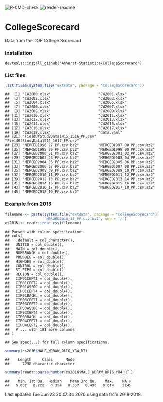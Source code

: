
![R-CMD-check](https://github.com/Amherst-Statistics/CollegeScorecard/workflows/R-CMD-check/badge.svg)
![render-readme](https://github.com/Amherst-Statistics/CollegeScorecard/workflows/render-readme/badge.svg)

# CollegeScorecard

Data from the DOE College Scorecard

### Installation

`devtools::install_github("Amherst-Statistics/CollegeScorecard")`

### List files

``` r
list.files(system.file("extdata", package = "CollegeScorecard"))
```

    ##  [1] "CW2000.xlsx"                      "CW2001.xlsx"                     
    ##  [3] "CW2002.xlsx"                      "CW2003.xlsx"                     
    ##  [5] "CW2004.xlsx"                      "CW2005.xlsx"                     
    ##  [7] "CW2006.xlsx"                      "CW2007.xlsx"                     
    ##  [9] "CW2008.xlsx"                      "CW2009.xlsx"                     
    ## [11] "CW2010.xlsx"                      "CW2011.xlsx"                     
    ## [13] "CW2012.xlsx"                      "CW2013.xlsx"                     
    ## [15] "CW2014.xlsx"                      "CW2015.xlsx"                     
    ## [17] "CW2016.xlsx"                      "CW2017.xlsx"                     
    ## [19] "CW2018.xlsx"                      "data.yaml"                       
    ## [21] "FieldOfStudyData1415_1516_PP.csv" "FieldOfStudyData1516_1617_PP.csv"
    ## [23] "MERGED1996_97_PP.csv.bz2"         "MERGED1997_98_PP.csv.bz2"        
    ## [25] "MERGED1998_99_PP.csv.bz2"         "MERGED1999_00_PP.csv.bz2"        
    ## [27] "MERGED2000_01_PP.csv.bz2"         "MERGED2001_02_PP.csv.bz2"        
    ## [29] "MERGED2002_03_PP.csv.bz2"         "MERGED2003_04_PP.csv.bz2"        
    ## [31] "MERGED2004_05_PP.csv.bz2"         "MERGED2005_06_PP.csv.bz2"        
    ## [33] "MERGED2006_07_PP.csv.bz2"         "MERGED2007_08_PP.csv.bz2"        
    ## [35] "MERGED2008_09_PP.csv.bz2"         "MERGED2009_10_PP.csv.bz2"        
    ## [37] "MERGED2010_11_PP.csv.bz2"         "MERGED2011_12_PP.csv.bz2"        
    ## [39] "MERGED2012_13_PP.csv.bz2"         "MERGED2013_14_PP.csv.bz2"        
    ## [41] "MERGED2014_15_PP.csv.bz2"         "MERGED2015_16_PP.csv.bz2"        
    ## [43] "MERGED2016_17_PP.csv.bz2"         "MERGED2017_18_PP.csv.bz2"        
    ## [45] "MERGED2018_19_PP.csv.bz2"

### Example from 2016

``` r
filename <- paste(system.file("extdata", package = "CollegeScorecard"), 
                  "MERGED2016_17_PP.csv.bz2", sep = "/")
cs2016 <- readr::read_csv(filename)
```

    ## Parsed with column specification:
    ## cols(
    ##   .default = col_character(),
    ##   UNITID = col_double(),
    ##   MAIN = col_double(),
    ##   NUMBRANCH = col_double(),
    ##   PREDDEG = col_double(),
    ##   HIGHDEG = col_double(),
    ##   CONTROL = col_double(),
    ##   ST_FIPS = col_double(),
    ##   REGION = col_double(),
    ##   CIP01CERT1 = col_double(),
    ##   CIP01CERT2 = col_double(),
    ##   CIP01ASSOC = col_double(),
    ##   CIP01CERT4 = col_double(),
    ##   CIP01BACHL = col_double(),
    ##   CIP03CERT1 = col_double(),
    ##   CIP03CERT2 = col_double(),
    ##   CIP03ASSOC = col_double(),
    ##   CIP03CERT4 = col_double(),
    ##   CIP03BACHL = col_double(),
    ##   CIP04CERT1 = col_double(),
    ##   CIP04CERT2 = col_double()
    ##   # ... with 181 more columns
    ## )

    ## See spec(...) for full column specifications.

``` r
summary(cs2016$MALE_WDRAW_ORIG_YR4_RT)
```

    ##    Length     Class      Mode 
    ##      7238 character character

``` r
summary(readr::parse_number(cs2016$MALE_WDRAW_ORIG_YR4_RT))
```

    ##    Min. 1st Qu.  Median    Mean 3rd Qu.    Max.    NA's 
    ##   0.032   0.222   0.354   0.357   0.496   0.814    3245

Last updated Tue Jun 23 20:07:34 2020 using data from 2018-2019.
